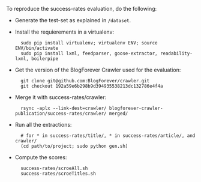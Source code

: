 To reproduce the success-rates evaluation, do the following:

- Generate the test-set as explained in `/dataset`.
- Install the requierements in a virtualenv:

        sudo pip install virtualenv; virtualenv ENV; source ENV/bin/activate
        sudo pip install lxml, feedparser, goose-extractor, readability-lxml, boilerpipe

- Get the version of the BlogForever Crawler used for the evaluation:

        git clone git@github.com:BlogForever/crawler.git
        git checkout 192a59e6b298b9d394935538213dc132786e4f4a

- Merge it with success-rates/crawler:

        rsync -aplx --link-dest=crawler/ blogforever-crawler-publication/success-rates/crawler/ merged/

- Run all the extractions:

        # for * in success-rates/title/, * in success-rates/article/, and crawler/
        (cd path/to/project; sudo python gen.sh)

- Compute the scores:

        success-rates/scroeAll.sh
        success-rates/scroeTitles.sh
